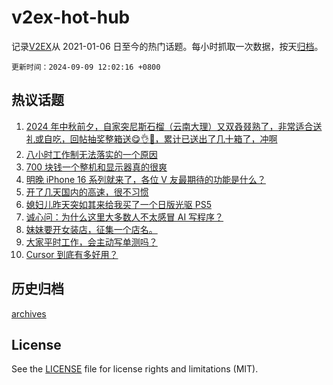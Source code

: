 # v2ex-hot-hub

 记录[V2EX](https://www.v2ex.com/)从 2021-01-06 日至今的热门话题。每小时抓取一次数据，按天[归档](archives)。

`更新时间：2024-09-09 12:02:16 +0800`

## 热议话题

1. [2024 年中秋前夕，自家突尼斯石榴（云南大理）又双叒叕熟了，非常适合送礼或自吃，回帖抽奖整箱送😋👌🧺，累计已送出了几十箱了，冲啊](https://www.v2ex.com/t/1071109)
1. [八小时工作制无法落实的一个原因](https://www.v2ex.com/t/1071124)
1. [700 块钱一个整机和显示器真的很爽](https://www.v2ex.com/t/1071094)
1. [明晚 iPhone 16 系列就来了，各位 V 友最期待的功能是什么？](https://www.v2ex.com/t/1071150)
1. [开了几天国内的高速，很不习惯](https://www.v2ex.com/t/1071192)
1. [媳妇儿昨天突如其来给我买了一个日版光驱 PS5](https://www.v2ex.com/t/1071181)
1. [诚心问：为什么这里大多数人不太感冒 AI 写程序？](https://www.v2ex.com/t/1071116)
1. [妹妹要开女装店，征集一个店名。](https://www.v2ex.com/t/1071221)
1. [大家平时工作，会主动写单测吗？](https://www.v2ex.com/t/1071112)
1. [Cursor 到底有多好用？](https://www.v2ex.com/t/1071177)

## 历史归档

[archives](archives)

## License

See the [LICENSE](LICENSE) file for license rights and limitations (MIT).
